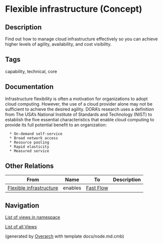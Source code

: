 
# Flexible infrastructure (Concept)
## Description
Find out how to manage cloud infrastructure effectively so you can achieve higher levels of agility, availability, and cost visibility.


## Tags
capability, technical, core

## Documentation
Infrastructure flexibility is often a motivation for organizations to adopt cloud computing. However, the use of a cloud provider alone may not be sufficient to achieve the desired agility. DORA’s research uses a definition from The USA’s National Institute of Standards and Technology (NIST) to establish the five essential characteristics that enable cloud computing to provide its full potential benefit to an organization:
  
      * On-demand self-service
      * Broad network access
      * Resource pooling
      * Rapid elasticity
      * Measured service
## Other Relations
| From | Name | To | Description |
|---|---|---|---|
| [Flexible infrastructure](../../../software-development/dora/capability/flexible-infrastructure.md) | enables | [Fast Flow](../../../software-development/dora/capability/fast-flow.md) |  |


## Navigation
[List of views in namespace](./views-in-namespace.md)

[List of all Views](../../../views.md)


(generated by [Overarch](https://github.com/soulspace-org/overarch) with template docs/node.md.cmb)
